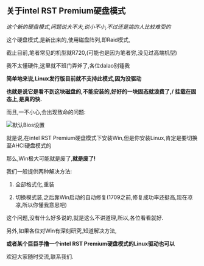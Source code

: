 ## 关于intel RST Premium硬盘模式

*这个新的硬盘模式,问题说大不大,说小不小,不过还是搞的人比较难受的*

这个硬盘模式,是新出来的,使用磁盘阵列,即Raid模式,

截止目前,笔者常见的机型就R720,(可能也是因为笔者穷,没见过高端机型)

我不太懂硬件,这里就不班门弄斧了,各位dalao别锤我

**简单地来说,Linux发行版目前就不支持此模式,因为没驱动**

**也就是说它是看不到这块磁盘的,不能安装的,好好的一块固态就浪费了,/ 挂载在固态上,是真的快.**

而且,一不小心,会出现致命的问题:

![默认Bios设置](http://p8pmsq2a4.bkt.clouddn.com/intel_RST_Premium.jpg)

就是说,在intel RST Premium硬盘模式下安装Win,但是你安装Linux,肯定是要切换至AHCI硬盘模式的

那么,Win极大可能就是废了,**就是废了!**

我们一般提供两种解决方法:

1. 全部格式化,重装

2. 切换模式装,之后靠Win启动的自动修复(1709之前,修复成功率还挺高,现在凉凉,所以你懂我意思吧)

这个问题,没有什么好多说的,就是这么不讲道理,所以,各位看看就好.

另外,如果各位对Win有深刻研究,知道解决方法,

**或者某个巨巨手撸一个intel RST Premium硬盘模式的Linux驱动也可以**

欢迎大家随时交流,联系我们.